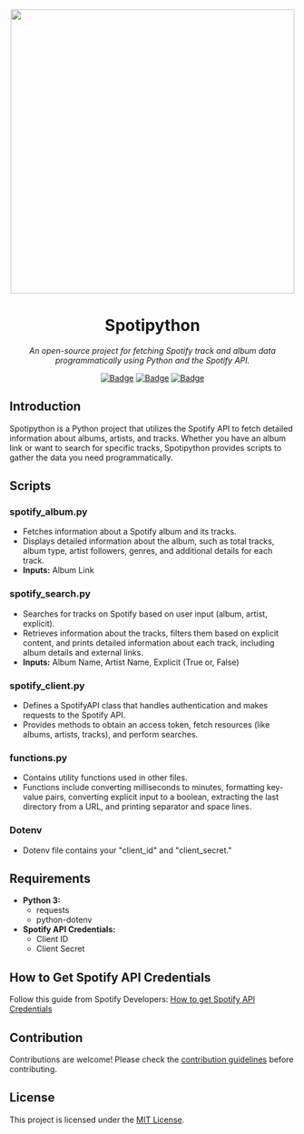 <div align="center">
  <img src="https://miro.medium.com/v2/resize:fit:1200/0*eIfW4F5Q4ZQs6X99" width="500" align="center">
  <h1>Spotipython</h1>
  
  <p align="center">
  <i>An open-source project for fetching Spotify track and album data programmatically using Python and the Spotify API.</i>
  </p>
  
  [![Badge](https://img.shields.io/github/issues/darthdemono/Spotipython?style=for-the-badge)](https://github.com/darthdemono/Spotipython/issues)
  [![Badge](https://img.shields.io/github/forks/darthdemono/Spotipython?style=for-the-badge)](https://github.com/darthdemono/Spotipython/network)
  [![Badge](https://img.shields.io/github/stars/darthdemono/Spotipython?style=for-the-badge)](https://github.com/darthdemono/Spotipython/stargazers)
</div>


## Introduction
Spotipython is a Python project that utilizes the Spotify API to fetch detailed information about albums, artists, and tracks. Whether you have an album link or want to search for specific tracks, Spotipython provides scripts to gather the data you need programmatically.

## Scripts
### spotify_album.py
- Fetches information about a Spotify album and its tracks.
- Displays detailed information about the album, such as total tracks, album type, artist followers, genres, and additional details for each track.
- **Inputs:** Album Link

### spotify_search.py
- Searches for tracks on Spotify based on user input (album, artist, explicit).
- Retrieves information about the tracks, filters them based on explicit content, and prints detailed information about each track, including album details and external links.
- **Inputs:** Album Name, Artist Name, Explicit (True or, False)

### spotify_client.py
- Defines a SpotifyAPI class that handles authentication and makes requests to the Spotify API.
- Provides methods to obtain an access token, fetch resources (like albums, artists, tracks), and perform searches.

### functions.py
- Contains utility functions used in other files.
- Functions include converting milliseconds to minutes, formatting key-value pairs, converting explicit input to a boolean, extracting the last directory from a URL, and printing separator and space lines.

### Dotenv
- Dotenv file contains your "client_id" and "client_secret."

## Requirements
- **Python 3:**
  - requests
  - python-dotenv
- **Spotify API Credentials:**
  - Client ID
  - Client Secret

## How to Get Spotify API Credentials
Follow this guide from Spotify Developers:
[How to get Spotify API Credentials](https://developer.spotify.com/documentation/web-api/concepts/apps)

## Contribution
Contributions are welcome! Please check the [contribution guidelines](CONTRIBUTING.md) before contributing.

## License
This project is licensed under the [MIT License](LICENSE).
